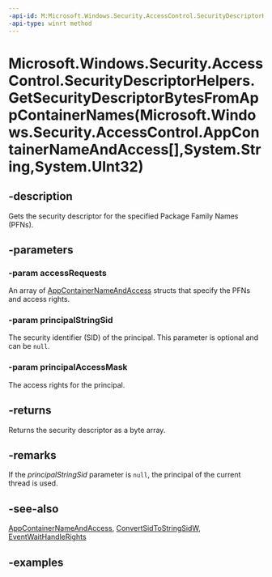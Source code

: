 ```yaml
---
-api-id: M:Microsoft.Windows.Security.AccessControl.SecurityDescriptorHelpers.GetSecurityDescriptorBytesFromAppContainerNames(Microsoft.Windows.Security.AccessControl.AppContainerNameAndAccess[],System.String,System.UInt32)
-api-type: winrt method
---
```


# Microsoft.Windows.Security.AccessControl.SecurityDescriptorHelpers.GetSecurityDescriptorBytesFromAppContainerNames(Microsoft.Windows.Security.AccessControl.AppContainerNameAndAccess[],System.String,System.UInt32)

<!--
public static byte[] GetSecurityDescriptorBytesFromAppContainerNames (Microsoft.Windows.Security.AccessControl.AppContainerNameAndAccess[] accessRequests, string principalStringSid, uint principalAccessMask);
-->

## -description

Gets the security descriptor for the specified Package Family Names (PFNs).

## -parameters

### -param accessRequests

An array of [AppContainerNameAndAccess](appcontainernameandaccess.md) structs that specify the PFNs and access rights.

### -param principalStringSid

The security identifier (SID) of the principal. This parameter is optional and can be `null`.

### -param principalAccessMask

The access rights for the principal.

## -returns

Returns the security descriptor as a byte array.

## -remarks

If the *principalStringSid* parameter is `null`, the principal of the current thread is used.

## -see-also

[AppContainerNameAndAccess](appcontainernameandaccess.md), [ConvertSidToStringSidW](/windows/win32/api/sddl/nf-sddl-convertsidtostringsidw), [EventWaitHandleRights](/dotnet/api/system.security.accesscontrol.eventwaithandlerights)

## -examples
